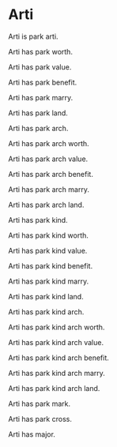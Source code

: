 # Arti

Arti is park arti.

Arti has park worth.

Arti has park value.

Arti has park benefit.

Arti has park marry.

Arti has park land.

Arti has park arch.

Arti has park arch worth.

Arti has park arch value.

Arti has park arch benefit.

Arti has park arch marry.

Arti has park arch land.

Arti has park kind.

Arti has park kind worth.

Arti has park kind value.

Arti has park kind benefit.

Arti has park kind marry.

Arti has park kind land.

Arti has park kind arch.

Arti has park kind arch worth.

Arti has park kind arch value.

Arti has park kind arch benefit.

Arti has park kind arch marry.

Arti has park kind arch land.

Arti has park mark.

Arti has park cross.

Arti has major.